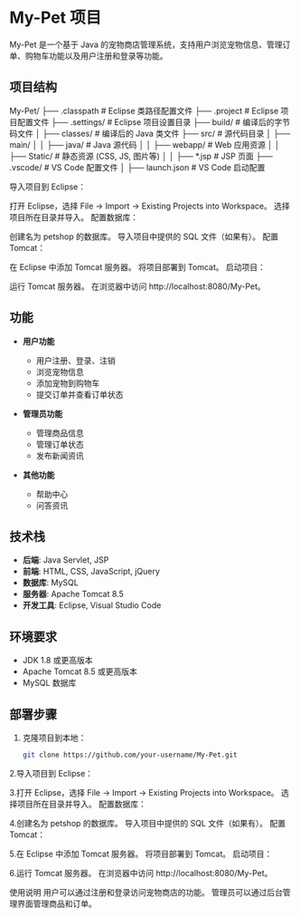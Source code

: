 # My-Pet 项目

My-Pet 是一个基于 Java 的宠物商店管理系统，支持用户浏览宠物信息、管理订单、购物车功能以及用户注册和登录等功能。

## 项目结构
My-Pet/ ├── .classpath # Eclipse 类路径配置文件 ├── .project # Eclipse 项目配置文件 ├── .settings/ # Eclipse 项目设置目录 ├── build/ # 编译后的字节码文件 │ ├── classes/ # 编译后的 Java 类文件 ├── src/ # 源代码目录 │ ├── main/ │ │ ├── java/ # Java 源代码 │ │ ├── webapp/ # Web 应用资源 │ │ ├── Static/ # 静态资源 (CSS, JS, 图片等) │ │ ├── *.jsp # JSP 页面 ├── .vscode/ # VS Code 配置文件 │ ├── launch.json # VS Code 启动配置

导入项目到 Eclipse：

打开 Eclipse，选择 File -> Import -> Existing Projects into Workspace。
选择项目所在目录并导入。
配置数据库：

创建名为 petshop 的数据库。
导入项目中提供的 SQL 文件（如果有）。
配置 Tomcat：

在 Eclipse 中添加 Tomcat 服务器。
将项目部署到 Tomcat。
启动项目：

运行 Tomcat 服务器。
在浏览器中访问 http://localhost:8080/My-Pet。

## 功能

- **用户功能**
  - 用户注册、登录、注销
  - 浏览宠物信息
  - 添加宠物到购物车
  - 提交订单并查看订单状态

- **管理员功能**
  - 管理商品信息
  - 管理订单状态
  - 发布新闻资讯

- **其他功能**
  - 帮助中心
  - 问答资讯

## 技术栈

- **后端**: Java Servlet, JSP
- **前端**: HTML, CSS, JavaScript, jQuery
- **数据库**: MySQL
- **服务器**: Apache Tomcat 8.5
- **开发工具**: Eclipse, Visual Studio Code

## 环境要求

- JDK 1.8 或更高版本
- Apache Tomcat 8.5 或更高版本
- MySQL 数据库

## 部署步骤

1. 克隆项目到本地：
   ```bash
   git clone https://github.com/your-username/My-Pet.git
2.导入项目到 Eclipse：

3.打开 Eclipse，选择 File -> Import -> Existing Projects into Workspace。
选择项目所在目录并导入。
配置数据库：

4.创建名为 petshop 的数据库。
导入项目中提供的 SQL 文件（如果有）。
配置 Tomcat：

5.在 Eclipse 中添加 Tomcat 服务器。
将项目部署到 Tomcat。
启动项目：

6.运行 Tomcat 服务器。
在浏览器中访问 http://localhost:8080/My-Pet。


使用说明
用户可以通过注册和登录访问宠物商店的功能。
管理员可以通过后台管理界面管理商品和订单。
